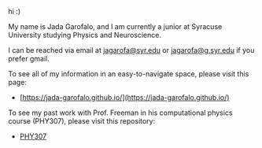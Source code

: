hi :)

My name is Jada Garofalo, and I am currently a junior at Syracuse University studying Physics and Neuroscience.

I can be reached via email at jagarofa@syr.edu or jagarofa@g.syr.edu if you prefer gmail.

To see all of my information in an easy-to-navigate space, please visit this page:

* [https://jada-garofalo.github.io/](https://jada-garofalo.github.io/)

To see my past work with Prof. Freeman in his computational physics course (PHY307), please visit this repository:

* [PHY307](https://github.com/jada-garofalo/PHY307)
